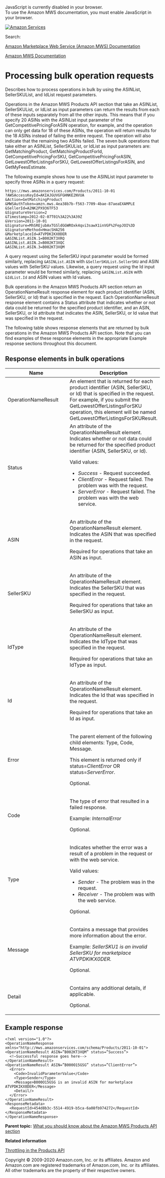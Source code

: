 <div id="MWSDX_noscript">

JavaScript is currently disabled in your browser.  
To use the Amazon MWS documentation, you must enable JavaScript in your
browser.

</div>

<div id="MWSDX_divtop">

[![Amazon
Services](https://images-na.ssl-images-amazon.com/images/G/08/mwsportal/fr_FR/amazonservices.gif "Amazon Services")](http://services.amazon.fr)

<div id="MWSDX_search">

<span id="MWSDX_searchlbl">Search:</span>

</div>

  
<span id="MWSDX_titlebar">[Amazon Marketplace Web Service (Amazon MWS)
Documentation](https://developer.amazonservices.fr/gp/mws/docs.html)</span>

</div>

<div id="MWSDX_divbottom">

<div id="MWSDX_divleft">

<div id="MWSDX_toc">

</div>

</div>

<div id="MWSDX_divright">

<div id="MWSDX_content">

<span id="MWSDX_breadcrumbs">[Amazon MWS
Documentation](https://developer.amazonservices.fr/gp/mws/docs.html)</span>

<div id="Products_BulkProcessing" class="nested0">

# Processing bulk operation requests

<div class="body">

Describes how to process operations in bulk by using the <span
class="keyword parmname">ASINList</span>, <span
class="keyword parmname">SellerSKUList</span>, and <span
class="keyword parmname">IdList</span> request parameters.

Operations in the <span class="ph">Amazon MWS</span> <span
class="ph">Products API section</span> that take an <span
class="keyword parmname">ASINList</span>, <span
class="keyword parmname">SellerSKUList</span>, or <span
class="keyword parmname">IdList</span> as input parameters can return
the results from each of these inputs separately from all the other
inputs. This means that if you specify 20 ASINs with the <span
class="keyword parmname">ASINList</span> input parameter of the <span
class="keyword apiname">GetCompetitivePricingForASIN</span> operation,
for example, and the operation can only get data for 18 of these ASINs,
the operation will return results for the 18 ASINs instead of failing
the entire request. The operation will also indicate that the remaining
two ASINs failed. The seven bulk operations that take either an <span
class="keyword parmname">ASINList</span>, <span
class="keyword parmname">SellerSKUList</span>, or <span
class="keyword parmname">IdList</span> as input parameters are: <span
class="keyword apiname">GetMatchingProduct</span>, <span
class="keyword apiname">GetMatchingProductForId</span>, <span
class="keyword apiname">GetCompetitivePricingForSKU</span>, <span
class="keyword apiname">GetCompetitivePricingForASIN</span>, <span
class="keyword apiname">GetLowestOfferListingsForSKU</span>, <span
class="keyword apiname">GetLowestOfferListingsForASIN</span>, and <span
class="keyword apiname">GetMyFeesEstimate</span>.

The following example shows how to use the <span
class="keyword parmname">ASINList</span> input parameter to specify
three ASINs in a query request:

<div class="p">

``` pre
https://mws.amazonservices.com/Products/2011-10-01
?AWSAccessKeyId=AKIAJGUVGFGHNKE2NVUA
&Action=GetMatchingProduct
&MWSAuthToken=amzn.mws.4ea38b7b-f563-7709-4bae-87aeaEXAMPLE
&SellerId=A2NK2PX936TF53
&SignatureVersion=2
&Timestamp=2012-02-07T01%3A22%3A39Z
&Version=2011-10-01
&Signature=MhSREjubAxTGSldGGWROxk4qvi3sawX1inVGF%2FepJOI%3D
&SignatureMethod=HmacSHA256
&MarketplaceId=ATVPDKIKX0DER
&ASINList.ASIN.1=B002KT3XRQ
&ASINList.ASIN.2=B002KT3XQC
&ASINList.ASIN.3=B002KT3XQM
```

</div>

A query request using the <span
class="keyword parmname">SellerSKU</span> input parameter would be
formed similarly, replacing `&ASINList.ASIN` with
`&SellerSKUList.SellerSKU` and <span
class="keyword parmname">ASIN</span> values with <span
class="keyword parmname">SellerSKU</span> values. Likewise, a query
request using the <span class="keyword parmname">Id</span> input
parameter would be formed similarly, replacing `&ASINList.ASIN` with
`&IdList.Id` and <span class="keyword parmname">ASIN</span> values with
<span class="keyword parmname">Id</span> values.

Bulk operations in the <span class="ph">Amazon MWS</span> <span
class="ph">Products API section</span> return an <span
class="keyword parmname">OperationNameResult</span> response element for
each product identifier (<span class="keyword parmname">ASIN</span>,
<span class="keyword parmname">SellerSKU</span>, or <span
class="keyword parmname">Id</span>) that is specified in the request.
Each <span class="keyword parmname">OperationNameResult</span> response
element contains a <span class="keyword parmname">Status</span>
attribute that indicates whether or not data could be returned for the
specified product identifier, and an <span
class="keyword parmname">ASIN</span>, <span
class="keyword parmname">SellerSKU</span>, or <span
class="keyword parmname">Id</span> attribute that indicates the <span
class="keyword parmname">ASIN</span>, <span
class="keyword parmname">SellerSKU</span>, or <span
class="keyword parmname">Id</span> value that was specified in the
request.

The following table shows response elements that are returned by bulk
operations in the <span class="ph">Amazon MWS</span> <span
class="ph">Products API section</span>. Note that you can find examples
of these response elements in the appropriate Example response sections
throughout this document.

<div class="section">

## Response elements in bulk operations

<div class="tablenoborder">

<table class="table" data-cellpadding="4" data-cellspacing="0" data-summary="" data-frame="border" data-border="1" data-rules="all">
<colgroup>
<col style="width: 50%" />
<col style="width: 50%" />
</colgroup>
<thead class="thead" data-align="left">
<tr class="header row">
<th id="d259184e233" class="entry" data-valign="top" width="NaN%">Name</th>
<th id="d259184e236" class="entry" data-valign="top" width="NaN%">Description</th>
</tr>
</thead>
<tbody class="tbody">
<tr class="odd row">
<td class="entry" data-valign="top" width="NaN%" headers="d259184e233 "><span class="keyword parmname">OperationNameResult</span></td>
<td class="entry" data-valign="top" width="NaN%" headers="d259184e236 ">An element that is returned for each product identifier (<span class="keyword parmname">ASIN</span>, <span class="keyword parmname">SellerSKU</span>, or <span class="keyword parmname">Id</span>) that is specified in the request. For example, if you submit the <span class="keyword apiname">GetLowestOfferListingsForSKU</span> operation, this element will be named <span class="keyword parmname">GetLowestOfferListingsForSKUResult.</span></td>
</tr>
<tr class="even row">
<td class="entry" data-valign="top" width="NaN%" headers="d259184e233 "><span class="keyword parmname">Status</span></td>
<td class="entry" data-valign="top" width="NaN%" headers="d259184e236 ">An attribute of the <span class="keyword parmname">OperationNameResult</span> element. Indicates whether or not data could be returned for the specified product identifier (<span class="keyword parmname">ASIN</span>, <span class="keyword parmname">SellerSKU</span>, or <span class="keyword parmname">Id</span>).
<p>Valid values:</p>
<ul>
<li><var class="keyword varname">Success</var> - Request succeeded.</li>
<li><var class="keyword varname">ClientError</var> - Request failed. The problem was with the request.</li>
<li><var class="keyword varname">ServerError</var> - Request failed. The problem was with the web service.</li>
</ul></td>
</tr>
<tr class="odd row">
<td class="entry" data-valign="top" width="NaN%" headers="d259184e233 "><span class="keyword parmname">ASIN</span></td>
<td class="entry" data-valign="top" width="NaN%" headers="d259184e236 "><p>An attribute of the <span class="keyword parmname">OperationNameResult</span> element. Indicates the <span class="keyword parmname">ASIN</span> that was specified in the request.</p>
<p>Required for operations that take an <span class="keyword parmname">ASIN</span> as input.</p></td>
</tr>
<tr class="even row">
<td class="entry" data-valign="top" width="NaN%" headers="d259184e233 "><span class="keyword parmname">SellerSKU</span></td>
<td class="entry" data-valign="top" width="NaN%" headers="d259184e236 "><p>An attribute of the <span class="keyword parmname">OperationNameResult</span> element. Indicates the <span class="keyword parmname">SellerSKU</span> that was specified in the request.</p>
<p>Required for operations that take an <span class="keyword parmname">SellerSKU</span> as input.</p></td>
</tr>
<tr class="odd row">
<td class="entry" data-valign="top" width="NaN%" headers="d259184e233 "><span class="keyword parmname">IdType</span></td>
<td class="entry" data-valign="top" width="NaN%" headers="d259184e236 "><p>An attribute of the <span class="keyword parmname">OperationNameResult</span> element. Indicates the <span class="keyword parmname">IdType</span> that was specified in the request.</p>
<p>Required for operations that take an <span class="keyword parmname">IdType</span> as input.</p></td>
</tr>
<tr class="even row">
<td class="entry" data-valign="top" width="NaN%" headers="d259184e233 "><span class="keyword parmname">Id</span></td>
<td class="entry" data-valign="top" width="NaN%" headers="d259184e236 "><p>An attribute of the <span class="keyword parmname">OperationNameResult</span> element. Indicates the <span class="keyword parmname">Id</span> that was specified in the request.</p>
<p>Required for operations that take an <span class="keyword parmname">Id</span> as input.</p></td>
</tr>
<tr class="odd row">
<td class="entry" data-valign="top" width="NaN%" headers="d259184e233 "><span class="keyword parmname">Error</span></td>
<td class="entry" data-valign="top" width="NaN%" headers="d259184e236 "><p>The parent element of the following child elements: <span class="keyword parmname">Type</span>, <span class="keyword parmname">Code</span>, <span class="keyword parmname">Message</span>.</p>
<p>This element is returned only if <span class="keyword parmname">status</span>=<var class="keyword varname">ClientError</var> OR <span class="keyword parmname">status</span>=<var class="keyword varname">ServerError</var>.</p>
<p>Optional.</p></td>
</tr>
<tr class="even row">
<td class="entry" data-valign="top" width="NaN%" headers="d259184e233 "><span class="keyword parmname">Code</span></td>
<td class="entry" data-valign="top" width="NaN%" headers="d259184e236 "><p>The type of error that resulted in a failed response.</p>
<p>Example: <var class="keyword varname">InternalError</var></p>
<p>Optional.</p></td>
</tr>
<tr class="odd row">
<td class="entry" data-valign="top" width="NaN%" headers="d259184e233 "><span class="keyword parmname">Type</span></td>
<td class="entry" data-valign="top" width="NaN%" headers="d259184e236 "><p>Indicates whether the error was a result of a problem in the request or with the web service.</p>
<div class="p">
Valid values:
<ul>
<li><var class="keyword varname">Sender</var> - The problem was in the request.</li>
<li><var class="keyword varname">Receiver</var> - The problem was with the web service.</li>
</ul>
</div>
<p>Optional.</p></td>
</tr>
<tr class="even row">
<td class="entry" data-valign="top" width="NaN%" headers="d259184e233 "><span class="keyword parmname">Message</span></td>
<td class="entry" data-valign="top" width="NaN%" headers="d259184e236 "><p>Contains a message that provides more information about the error.</p>
<p>Example: <var class="keyword varname">SellerSKU1 is an invalid SellerSKU for marketplace                                             ATVPDKIKX0DER.</var></p>
<p>Optional.</p></td>
</tr>
<tr class="odd row">
<td class="entry" data-valign="top" width="NaN%" headers="d259184e233 "><span class="keyword parmname">Detail</span></td>
<td class="entry" data-valign="top" width="NaN%" headers="d259184e236 "><p>Contains any additional details, if applicable.</p>
<p>Optional.</p></td>
</tr>
</tbody>
</table>

</div>

</div>

<div class="section">

## Example response

``` pre
<?xml version="1.0"?>
<OperationNameResponse xmlns="http://mws.amazonservices.com/schema/Products/2011-10-01">
<OperationNameResult ASIN=”B002KT3XQM” status=”Success”>
  <!—Successful response goes here-->
</OperationNameResult>
<OperationNameResult ASIN=”B000O15GSG” status=”ClientError”>
  <Error>
    <Code>InvalidParameterValue</Code>
    <Type>Sender</Type>
    <Message>B000O15GSG is an invalid ASIN for marketplace ATVPDKIKX0DER</Message>
    <Detail/>
  </Error>
</OperationNameResult>
<ResponseMetadata>
  <RequestId>454d8b3c-5514-4919-b5ca-6a08fb974272</RequestId>
</ResponseMetadata>
</OperationNameResponse>
```

</div>

</div>

<div class="related-links">

<div class="familylinks">

<div class="parentlink">

**Parent topic:**
<a href="../products/Products_Overview.md" class="link">What you should know about the Amazon MWS Products API section</a>

</div>

</div>

<div class="relinfo">

**Related information**  

<div>

<a href="../products/Products_Throttling.md" class="link" title="Describes the throttling policy for the Products API section.">Throttling in the Products API</a>

</div>

</div>

</div>

</div>

<div id="MWSDX_footer">

Copyright © 2009-2020 Amazon.com, Inc. or its affiliates. Amazon and
Amazon.com are registered trademarks of Amazon.com, Inc. or its
affiliates. All other trademarks are the property of their respective
owners.

</div>

</div>

</div>

<div style="clear: both;">

</div>

</div>
